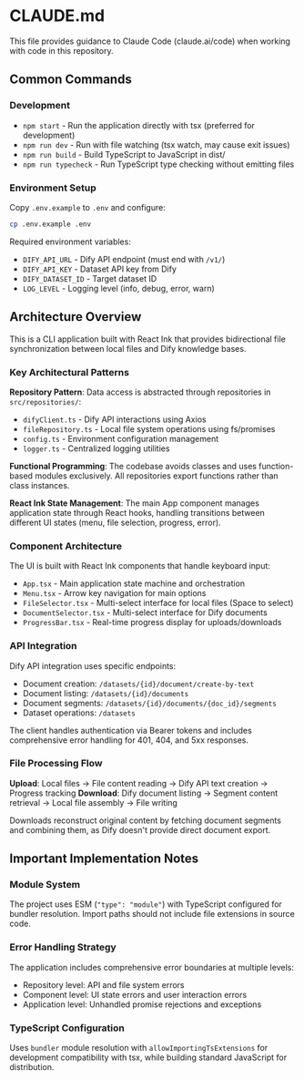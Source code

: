 # CLAUDE.md

This file provides guidance to Claude Code (claude.ai/code) when working with code in this repository.

## Common Commands

### Development
- `npm start` - Run the application directly with tsx (preferred for development)
- `npm run dev` - Run with file watching (tsx watch, may cause exit issues)
- `npm run build` - Build TypeScript to JavaScript in dist/
- `npm run typecheck` - Run TypeScript type checking without emitting files

### Environment Setup
Copy `.env.example` to `.env` and configure:
```bash
cp .env.example .env
```

Required environment variables:
- `DIFY_API_URL` - Dify API endpoint (must end with `/v1/`)
- `DIFY_API_KEY` - Dataset API key from Dify
- `DIFY_DATASET_ID` - Target dataset ID
- `LOG_LEVEL` - Logging level (info, debug, error, warn)

## Architecture Overview

This is a CLI application built with React Ink that provides bidirectional file synchronization between local files and Dify knowledge bases.

### Key Architectural Patterns

**Repository Pattern**: Data access is abstracted through repositories in `src/repositories/`:
- `difyClient.ts` - Dify API interactions using Axios
- `fileRepository.ts` - Local file system operations using fs/promises
- `config.ts` - Environment configuration management
- `logger.ts` - Centralized logging utilities

**Functional Programming**: The codebase avoids classes and uses function-based modules exclusively. All repositories export functions rather than class instances.

**React Ink State Management**: The main App component manages application state through React hooks, handling transitions between different UI states (menu, file selection, progress, error).

### Component Architecture

The UI is built with React Ink components that handle keyboard input:
- `App.tsx` - Main application state machine and orchestration
- `Menu.tsx` - Arrow key navigation for main options
- `FileSelector.tsx` - Multi-select interface for local files (Space to select)
- `DocumentSelector.tsx` - Multi-select interface for Dify documents
- `ProgressBar.tsx` - Real-time progress display for uploads/downloads

### API Integration

Dify API integration uses specific endpoints:
- Document creation: `/datasets/{id}/document/create-by-text`
- Document listing: `/datasets/{id}/documents`
- Document segments: `/datasets/{id}/documents/{doc_id}/segments`
- Dataset operations: `/datasets`

The client handles authentication via Bearer tokens and includes comprehensive error handling for 401, 404, and 5xx responses.

### File Processing Flow

**Upload**: Local files → File content reading → Dify API text creation → Progress tracking
**Download**: Dify document listing → Segment content retrieval → Local file assembly → File writing

Downloads reconstruct original content by fetching document segments and combining them, as Dify doesn't provide direct document export.

## Important Implementation Notes

### Module System
The project uses ESM (`"type": "module"`) with TypeScript configured for bundler resolution. Import paths should not include file extensions in source code.

### Error Handling Strategy
The application includes comprehensive error boundaries at multiple levels:
- Repository level: API and file system errors
- Component level: UI state errors and user interaction errors
- Application level: Unhandled promise rejections and exceptions

### TypeScript Configuration
Uses `bundler` module resolution with `allowImportingTsExtensions` for development compatibility with tsx, while building standard JavaScript for distribution.